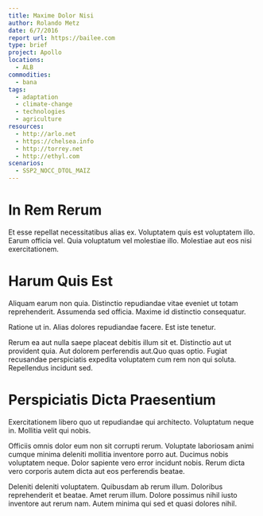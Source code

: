 ```yaml
---
title: Maxime Dolor Nisi
author: Rolando Metz
date: 6/7/2016
report url: https://bailee.com
type: brief
project: Apollo
locations:
  - ALB
commodities:
  - bana
tags:
  - adaptation
  - climate-change
  - technologies
  - agriculture
resources:
  - http://arlo.net
  - https://chelsea.info
  - http://torrey.net
  - http://ethyl.com
scenarios:
  - SSP2_NOCC_DTOL_MAIZ
---
```

# In Rem Rerum
Et esse repellat necessitatibus alias ex. Voluptatem quis est voluptatem illo. Earum officia vel. Quia voluptatum vel molestiae illo. Molestiae aut eos nisi exercitationem.

# Harum Quis Est
Aliquam earum non quia. Distinctio repudiandae vitae eveniet ut totam reprehenderit. Assumenda sed officia. Maxime id distinctio consequatur.
 Ratione ut in. Alias dolores repudiandae facere. Est iste tenetur.
 Rerum ea aut nulla saepe placeat debitis illum sit et. Distinctio aut ut provident quia. Aut dolorem perferendis aut.Quo quas optio. Fugiat recusandae perspiciatis expedita voluptatem cum rem non qui soluta. Repellendus incidunt sed.

# Perspiciatis Dicta Praesentium
Exercitationem libero quo ut repudiandae qui architecto. Voluptatum neque in. Mollitia velit qui nobis.
 Officiis omnis dolor eum non sit corrupti rerum. Voluptate laboriosam animi cumque minima deleniti mollitia inventore porro aut. Ducimus nobis voluptatem neque. Dolor sapiente vero error incidunt nobis. Rerum dicta vero corporis autem dicta aut eos perferendis beatae.
 Deleniti deleniti voluptatem. Quibusdam ab rerum illum. Doloribus reprehenderit et beatae. Amet rerum illum. Dolore possimus nihil iusto inventore aut rerum nam. Autem minima qui sed et quasi dolores nihil.

